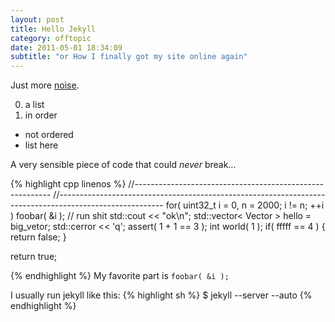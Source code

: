 ```yaml
---
layout: post
title: Hello Jekyll
category: offtopic
date: 2011-05-01 18:34:09
subtitle: "or How I finally got my site online again"
---
```


Just more [noise][1].

0. a list
0. in order

- not ordered
- list here

A very sensible piece of code that could _never_ break...

{% highlight cpp linenos %}
//---------------------------------------------------------
//--------------------------------------------------------------------------------------------------------
for( uint32_t i = 0, n = 2000; i != n; ++i )
    foobar( &i ); // run shit
std::cout << "ok\n";
std::vector< Vector > hello = big_vetor;
std::cerror << 'q';
assert( 1 + 1 == 3 );
int world( 1 );
if( fffff == 4 )
{
    return false;
}

return true;

{% endhighlight %}
My favorite part is `foobar( &i );`

I usually run jekyll like this:
{% highlight sh %}
$ jekyll --server --auto
{% endhighlight %}

[1]:https://secure.wikimedia.org/wikipedia/en/wiki/Signal-to-noise_ratio "Signal-to-noise"
